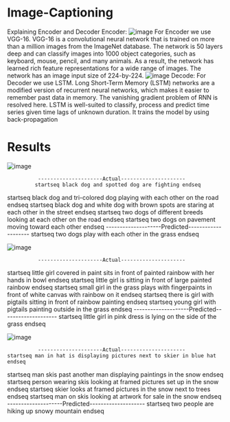 # Image-Captioning
Explaining Encoder and Decoder
Encoder:
![image](https://user-images.githubusercontent.com/102589680/174859064-8fb1029b-3251-41a0-90e6-819ec253e239.png)
  For Encoder we use VGG-16. VGG-16 is a convolutional neural network that is trained on more than a million images from the ImageNet database. The network is 50 layers deep and can classify images into 1000 object categories, such as keyboard, mouse, pencil, and many animals. As a result, the network has learned rich feature representations for a wide range of images. The network has an image input size of 224-by-224.
![image](https://user-images.githubusercontent.com/102589680/174859109-984399c0-4366-4666-b94c-44669006cddf.png)
Decode:
  For Decoder we use LSTM. Long Short-Term Memory (LSTM) networks are a modified version of recurrent neural networks, which makes it easier to remember past data in memory. The vanishing gradient problem of RNN is resolved here. LSTM is well-suited to classify, process and predict time series given time lags of unknown duration. It trains the model by using back-propagation
# Results

![image](https://user-images.githubusercontent.com/102589680/174859452-6c6dabab-f213-4600-9c73-911a1093c78e.png)

              ---------------------Actual---------------------
             startseq black dog and spotted dog are fighting endseq
 startseq black dog and tri-colored dog playing with each other on the road endseq 
 startseq black dog and white dog with brown spots are staring at each other in the street endseq 
 startseq two dogs of different breeds looking at each other on the road endseq 
          startseq two dogs on pavement moving toward each other endseq
              --------------------Predicted--------------------
          startseq two dogs play with each other in the grass endseq
          
![image](https://user-images.githubusercontent.com/102589680/174860032-ae4ea684-5c08-4de0-b3e0-df50f57fafef.png)
          
              ---------------------Actual--------------------- 
startseq little girl covered in paint sits in front of painted rainbow with her hands in bowl endseq
            startseq little girl is sitting in front of large painted rainbow endseq 
startseq small girl in the grass plays with fingerpaints in front of white canvas with rainbow on it endseq 
    startseq there is girl with pigtails sitting in front of rainbow painting endseq 
          startseq young girl with pigtails painting outside in the grass endseq
              --------------------Predicted-------------------- 
     startseq little girl in pink dress is lying on the side of the grass endseq
     
![image](https://user-images.githubusercontent.com/102589680/174860201-4ea83084-c433-47bd-9a27-f6181f26e5ca.png)

              ---------------------Actual--------------------- 
    startseq man in hat is displaying pictures next to skier in blue hat endseq
   startseq man skis past another man displaying paintings in the snow endseq 
  startseq person wearing skis looking at framed pictures set up in the snow endseq
   startseq skier looks at framed pictures in the snow next to trees endseq 
  startseq man on skis looking at artwork for sale in the snow endseq 
              --------------------Predicted--------------------
            startseq two people are hiking up snowy mountain endseq


